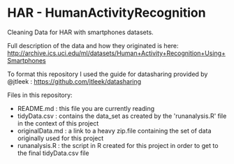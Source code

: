 # HAR - HumanActivityRecognition
Cleaning Data for HAR with smartphones datasets. 

Full description of the data and how they originated is here:
http://archive.ics.uci.edu/ml/datasets/Human+Activity+Recognition+Using+Smartphones

To format this repository I used the guide for datasharing provided by @jtleek : https://github.com/jtleek/datasharing 

Files in this repository:
- README.md : this file you are currently reading
- tidyData.csv : contains the  data_set as created by the 'runanalysis.R' file in the context of this project
- originalData.md : a link to a heavy zip.file containing the set of data originally used for this project 
- runanalysis.R : the script in R created for this project in order to get to the final tidyData.csv file  
